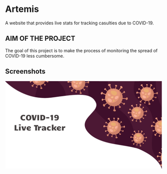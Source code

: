 # Artemis
A website that provides live stats for tracking casulties due to COVID-19.

## AIM OF THE PROJECT 
The goal of this project is to make the process of monitoring the spread of COVID-19 less cumbersome.

## Screenshots
<img src="https://github.com/eken25/Artemis/blob/master/screenshot/p1.png"/> 